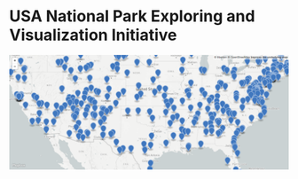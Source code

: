 # USA National Park Exploring and Visualization Initiative

[![screenshot](https://github.com/ampacheco/data-visualization/blob/main/img/map-preview.png)](https://github.com/ampacheco/data-visualization/blob/main/data/national-parks.geojson)
